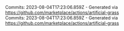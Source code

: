 Commits: 2023-08-04T17:23:06.859Z - Generated via https://github.com/marketplace/actions/artificial-grass
<br>
Commits: 2023-08-04T17:23:06.859Z - Generated via https://github.com/marketplace/actions/artificial-grass
<br>

